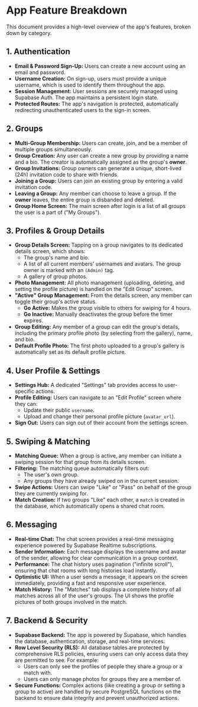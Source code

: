# App Feature Breakdown

This document provides a high-level overview of the app's features, broken down by category.

## 1. Authentication

- **Email & Password Sign-Up:** Users can create a new account using an email and password.
- **Username Creation:** On sign-up, users must provide a unique username, which is used to identify them throughout the app.
- **Session Management:** User sessions are securely managed using Supabase Auth. The app maintains a persistent login state.
- **Protected Routes:** The app's navigation is protected, automatically redirecting unauthenticated users to the sign-in screen.

## 2. Groups

- **Multi-Group Membership:** Users can create, join, and be a member of multiple groups simultaneously.
- **Group Creation:** Any user can create a new group by providing a name and a bio. The creator is automatically assigned as the group's **owner**.
- **Group Invitations:** Group owners can generate a unique, short-lived (24h) invitation code to share with friends.
- **Joining a Group:** Users can join an existing group by entering a valid invitation code.
- **Leaving a Group:** Any member can choose to leave a group. If the **owner** leaves, the entire group is disbanded and deleted.
- **Group Home Screen:** The main screen after login is a list of all groups the user is a part of ("My Groups").

## 3. Profiles & Group Details

- **Group Details Screen:** Tapping on a group navigates to its dedicated details screen, which shows:
    - The group's name and bio.
    - A list of all current members' usernames and avatars. The group owner is marked with an `(Admin)` tag.
    - A gallery of group photos.
- **Photo Management:** All photo management (uploading, deleting, and setting the profile picture) is handled on the "Edit Group" screen.
- **"Active" Group Management:** From the details screen, any member can toggle their group's active status.
    - **Go Active:** Makes the group visible to others for swiping for 4 hours.
    - **Go Inactive:** Manually deactivates the group before the timer expires.
- **Group Editing:** Any member of a group can edit the group's details, including the primary profile photo (by selecting from the gallery), name, and bio.
- **Default Profile Photo:** The first photo uploaded to a group's gallery is automatically set as its default profile picture.

## 4. User Profile & Settings

- **Settings Hub:** A dedicated "Settings" tab provides access to user-specific actions.
- **Profile Editing:** Users can navigate to an "Edit Profile" screen where they can:
    - Update their public `username`.
    - Upload and change their personal profile picture (`avatar_url`).
- **Sign Out:** Users can sign out of their account from the settings screen.

## 5. Swiping & Matching

- **Matching Queue:** When a group is active, any member can initiate a swiping session for that group from its details screen.
- **Filtering:** The matching queue automatically filters out:
    - The user's own group.
    - Any groups they have already swiped on in the current session.
- **Swipe Actions:** Users can swipe "Like" or "Pass" on behalf of the group they are currently swiping for.
- **Match Creation:** If two groups "Like" each other, a `match` is created in the database, which automatically opens a shared chat room.

## 6. Messaging

- **Real-time Chat:** The chat screen provides a real-time messaging experience powered by Supabase Realtime subscriptions.
- **Sender Information:** Each message displays the username and avatar of the sender, allowing for clear communication in a group context.
- **Performance:** The chat history uses pagination ("infinite scroll"), ensuring that chat rooms with long histories load instantly.
- **Optimistic UI:** When a user sends a message, it appears on the screen immediately, providing a fast and responsive user experience.
- **Match History:** The "Matches" tab displays a complete history of all matches across all of the user's groups. The UI shows the profile pictures of both groups involved in the match.

## 7. Backend & Security

- **Supabase Backend:** The app is powered by Supabase, which handles the database, authentication, storage, and real-time services.
- **Row Level Security (RLS):** All database tables are protected by comprehensive RLS policies, ensuring users can only access data they are permitted to see. For example:
    - Users can only see the profiles of people they share a group or a match with.
    - Users can only manage photos for groups they are a member of.
- **Secure Functions:** Complex actions (like creating a group or setting a group to active) are handled by secure PostgreSQL functions on the backend to ensure data integrity and prevent unauthorized actions.
